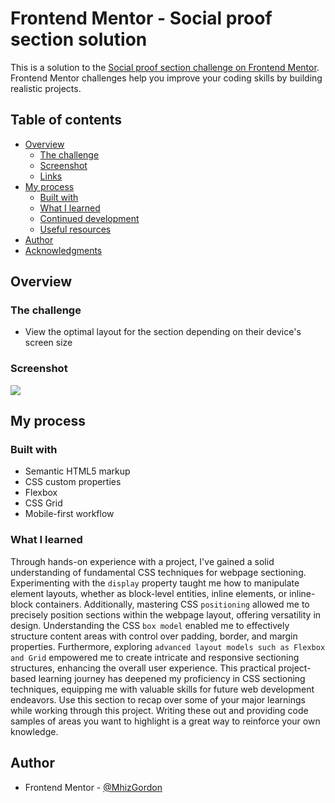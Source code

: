 # Frontend Mentor - Social proof section solution

This is a solution to the [Social proof section challenge on Frontend Mentor](https://www.frontendmentor.io/challenges/social-proof-section-6e0qTv_bA). Frontend Mentor challenges help you improve your coding skills by building realistic projects. 

## Table of contents

- [Overview](#overview)
  - [The challenge](#the-challenge)
  - [Screenshot](#screenshot)
  - [Links](#links)
- [My process](#my-process)
  - [Built with](#built-with)
  - [What I learned](#what-i-learned)
  - [Continued development](#continued-development)
  - [Useful resources](#useful-resources)
- [Author](#author)
- [Acknowledgments](#acknowledgments)


## Overview

### The challenge

- View the optimal layout for the section depending on their device's screen size

### Screenshot

![](/images/Social-proof-section.png.jpg)

## My process

### Built with

- Semantic HTML5 markup
- CSS custom properties
- Flexbox
- CSS Grid
- Mobile-first workflow

### What I learned

Through hands-on experience with a project, I've gained a solid understanding of fundamental CSS techniques for webpage sectioning. Experimenting with the `display` property taught me how to manipulate element layouts, whether as block-level entities, inline elements, or inline-block containers. Additionally, mastering CSS `positioning` allowed me to precisely position sections within the webpage layout, offering versatility in design. Understanding the CSS `box model` enabled me to effectively structure content areas with control over padding, border, and margin properties. Furthermore, exploring `advanced layout models such as Flexbox and Grid` empowered me to create intricate and responsive sectioning structures, enhancing the overall user experience. This practical project-based learning journey has deepened my proficiency in CSS sectioning techniques, equipping me with valuable skills for future web development endeavors.
Use this section to recap over some of your major learnings while working through this project. Writing these out and providing code samples of areas you want to highlight is a great way to reinforce your own knowledge.




## Author
- Frontend Mentor - [@MhizGordon](https://www.frontendmentor.io/profile/MhizGordon)
